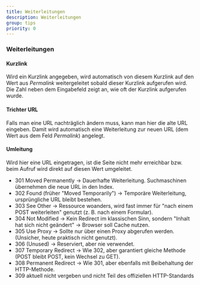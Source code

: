 ```yaml
---
title: Weiterleitungen
description: Weiterleitungen
group: tips
priority: 0
---
```


### Weiterleitungen

#### Kurzlink

Wird ein Kurzlink angegeben, wird automatisch von diesem Kurzlink auf den Wert aus <i>Permalink</i> weitergeleitet
sobald dieser Kurzlink aufgerufen wird. Die Zahl neben dem Eingabefeld zeigt an, wie oft der Kurzlink aufgerufen wurde.

#### Trichter URL

Falls man eine URL nachträglich ändern muss, kann man hier die alte URL eingeben. Damit wird automatisch eine
Weiterleitung zur neuen URL (dem Wert aus dem Feld <i>Permalink</i>) angelegt.

#### Umleitung

Wird hier eine URL eingetragen, ist die Seite nicht mehr erreichbar 
bzw. beim Aufruf wird direkt auf diesen Wert umgeleitet.

 - 301 Moved Permanently → Dauerhafte Weiterleitung. Suchmaschinen übernehmen die neue URL in den Index.
 - 302 Found (früher "Moved Temporarily") → Temporäre Weiterleitung, ursprüngliche URL bleibt bestehen.
 - 303 See Other → Ressource woanders, wird fast immer für "nach einem POST weiterleiten" genutzt (z. B. nach einem Formular).
 - 304 Not Modified → Kein Redirect im klassischen Sinn, sondern "Inhalt hat sich nicht geändert" → Browser soll Cache nutzen.
 - 305 Use Proxy → Sollte nur über einen Proxy abgerufen werden. (Unsicher, heute praktisch nicht genutzt).
 - 306 (Unused) → Reserviert, aber nie verwendet.
 - 307 Temporary Redirect → Wie 302, aber garantiert gleiche Methode (POST bleibt POST, kein Wechsel zu GET).
 - 308 Permanent Redirect → Wie 301, aber ebenfalls mit Beibehaltung der HTTP-Methode.
 - 309 aktuell nicht vergeben und nicht Teil des offiziellen HTTP-Standards